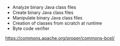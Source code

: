 * Analyze binary Java class files
* Create binary Java class files
* Manipulate binary Java class files
* Creation of classes from scratch at runtime
* Byte code verifier

https://commons.apache.org/proper/commons-bcel/
